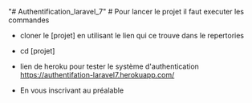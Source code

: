 "# Authentification_laravel_7" 
    # Pour lancer le projet il faut executer les commandes
  - cloner le [projet] en utilisant le lien  qui ce trouve dans le repertories
  - cd [projet]
  - lien de heroku pour tester le système d'authentication
   https://authentifation-laravel7.herokuapp.com/
  
 - En vous inscrivant au préalable
